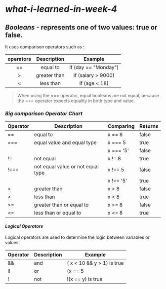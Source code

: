 # ***_what-i-learned-in-week-4_***

## *_Booleans_* - represents one of two values: true or false.
It uses comparison operators such as :

| operators   |    Description   | Example |
|:----------:|:--------:|:------:|
| ==|  equal to | 	if (day == "Monday") |
| > |    greater than  |   if (salary > 9000)|
| <| less than | if (age < 18)   |
    
>When using the === operator, equal booleans are not equal, because the === operator expects equality in both type and value.


### **_Big comparison Operator Chart_**

| Operator  | Description  | Comparing | Returns  |
|---|---|---|---|
|  == | equal to  |  x == 8 | false   |
| ===  | equal value and equal type  | x === 5  | true   |
|	    |				      |x === '5'	    |  false  |
| !=  |  not equal | x != 8  | true  |
|  !=== | not equal value or not equal type  | x !== 5  | false  |
|		|								|x !== '5'    | true|
| >  | greater than  |  x > 8 | false  |
| <  |  less than |  x < 8 | true  |
|  >= | greater than or equal to  |  x >= 8 |  false |
| <=  | less than or equal to | x <= 8 | true|

#### **_Logical Operators_** 
Logical operators are used to determine the logic between variables or values.

| Operator | Description | Example|
| --- | --- | ---| 
| && | and | ( x < 10 && y > 1) is true |
|  ll | or | (x == 5 || y == 5) is false|
| ! | not | !(x == y) is true|

